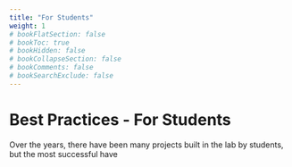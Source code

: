 ```yaml
---
title: "For Students"
weight: 1
# bookFlatSection: false
# bookToc: true
# bookHidden: false
# bookCollapseSection: false
# bookComments: false
# bookSearchExclude: false
---
```


# Best Practices - For Students

Over the years, there have been many projects built in the lab by students, but the most successful have 